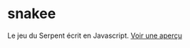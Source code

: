 # snakee
Le jeu du Serpent écrit en Javascript.
[Voir une aperçu](https://jeffcodeur.github.io/snakee/)
